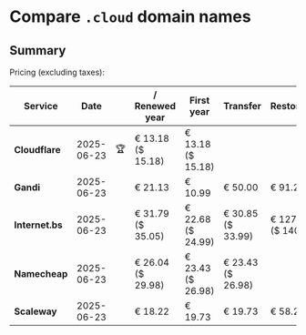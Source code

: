 # Compare `.cloud` domain names

## Summary

Pricing (excluding taxes):

| Service | Date |  | / Renewed year | First year | Transfer | Restoration |
|--|--|--|--|--|--|--|
| **Cloudflare** | 2025-06-23 | 🏆 | € 13.18<br>($ 15.18) | € 13.18<br>($ 15.18) |  |  |
| **Gandi** | 2025-06-23 |  | € 21.13 | € 10.99 | € 50.00 | € 91.21 |
| **Internet.bs** | 2025-06-23 |  | € 31.79<br>($ 35.05) | € 22.68<br>($ 24.99) | € 30.85<br>($ 33.99) | € 127.15<br>($ 140.09) |
| **Namecheap** | 2025-06-23 |  | € 26.04<br>($ 29.98) | € 23.43<br>($ 26.98) | € 23.43<br>($ 26.98) |  |
| **Scaleway** | 2025-06-23 |  | € 18.22 | € 19.73 | € 19.73 | € 58.26 |
